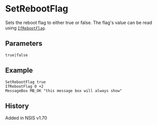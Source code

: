 # SetRebootFlag

Sets the reboot flag to either true or false. The flag's value can be read using [`IfRebootFlag`][1].

## Parameters

    true|false

## Example

    SetRebootFlag true
    IfRebootFlag 0 +2
    MessageBox MB_OK "this message box will always show"

## History

Added in NSIS v1.70

[1]: IfRebootFlag.md
